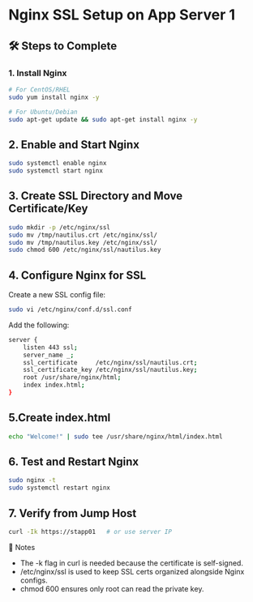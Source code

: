 # Nginx SSL Setup on App Server 1

## 🛠 Steps to Complete

### 1. Install Nginx
```bash
# For CentOS/RHEL
sudo yum install nginx -y

# For Ubuntu/Debian
sudo apt-get update && sudo apt-get install nginx -y
```
## 2. Enable and Start Nginx
```bash
sudo systemctl enable nginx
sudo systemctl start nginx
```
## 3. Create SSL Directory and Move Certificate/Key
```bash
sudo mkdir -p /etc/nginx/ssl
sudo mv /tmp/nautilus.crt /etc/nginx/ssl/
sudo mv /tmp/nautilus.key /etc/nginx/ssl/
sudo chmod 600 /etc/nginx/ssl/nautilus.key
```
## 4. Configure Nginx for SSL
Create a new SSL config file:

```bash
sudo vi /etc/nginx/conf.d/ssl.conf
```
Add the following:
```bash
server {
    listen 443 ssl;
    server_name _;
    ssl_certificate     /etc/nginx/ssl/nautilus.crt;
    ssl_certificate_key /etc/nginx/ssl/nautilus.key;
    root /usr/share/nginx/html;
    index index.html;
}
```
## 5.Create index.html

```bash
echo "Welcome!" | sudo tee /usr/share/nginx/html/index.html
```
## 6. Test and Restart Nginx
```bash
sudo nginx -t
sudo systemctl restart nginx
```
## 7. Verify from Jump Host
```bash
curl -Ik https://stapp01   # or use server IP
```

📌 Notes
- The -k flag in curl is needed because the certificate is self-signed.
- /etc/nginx/ssl is used to keep SSL certs organized alongside Nginx configs.
- chmod 600 ensures only root can read the private key.
